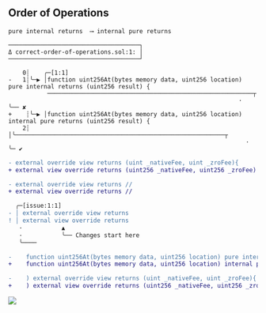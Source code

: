 
## Order of Operations


```console
pure internal returns  ⟶ internal pure returns
```

````shell
─────────────────────────────────────┐
Δ correct-order-of-operations.sol:1: │
─────────────────────────────────────┘

    0┊    ╭─[1:1]
-   1┊╰─▶ │function uint256At(bytes memory data, uint256 location) pure internal returns (uint256 result) {
           ──────────────────────────────────────────────────────────┬
                                                                 ·   ╰── ✘                         
+    ┊╰─▶ │function uint256At(bytes memory data, uint256 location) internal pure returns (uint256 result) {
    2┊    │╰───────────────────────────────────────────────────────────┬
                                                                   ·   ╰─ ✔︎   
````                                                                   
```diff                                                                   
- external override view returns (uint _nativeFee, uint _zroFee){
+ external view override returns (uint256 _nativeFee, uint256 _zroFee) {
````

```diff                                                                   
- external override view returns //
+ external view override returns //
````

```diff
  ╭─[issue:1:1]
- │ external override view returns
! │ external view override returns
   ·           ▲
   ·           ╰── Changes start here
   ╰────
```

```diff
-    function uint256At(bytes memory data, uint256 location) pure internal returns (uint256 result) {
+    function uint256At(bytes memory data, uint256 location) internal pure returns (uint256 result) {
```


~~~~diff
-    ) external override view returns (uint _nativeFee, uint _zroFee){
+    ) external view override returns (uint256 _nativeFee, uint256 _zroFee) {
~~~~



![](https://d.pr/i/xcbA77.jpeg)
